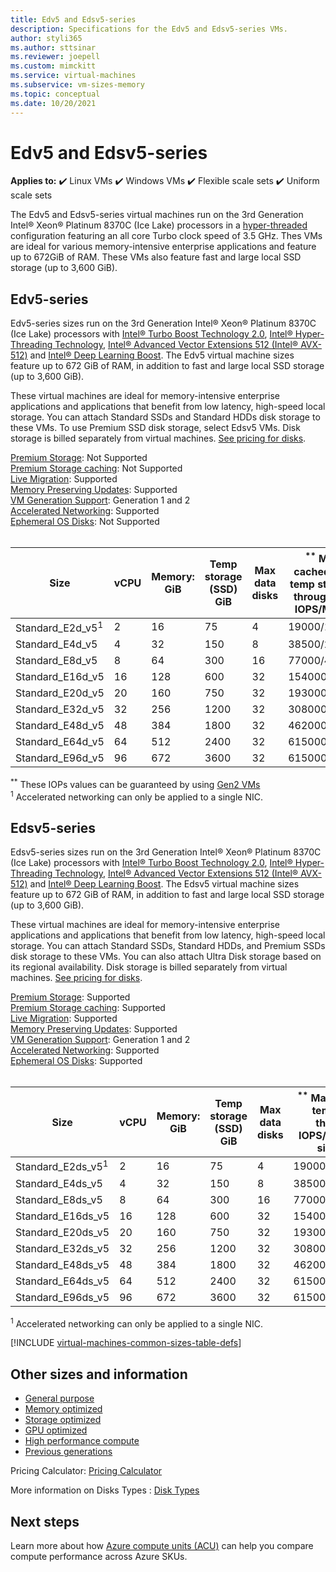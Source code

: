 ```yaml
---
title: Edv5 and Edsv5-series 
description: Specifications for the Edv5 and Edsv5-series VMs.
author: styli365
ms.author: sttsinar
ms.reviewer: joepell
ms.custom: mimckitt
ms.service: virtual-machines
ms.subservice: vm-sizes-memory
ms.topic: conceptual
ms.date: 10/20/2021
---
```


# Edv5 and Edsv5-series

**Applies to:** :heavy_check_mark: Linux VMs :heavy_check_mark: Windows VMs :heavy_check_mark: Flexible scale sets :heavy_check_mark: Uniform scale sets

The Edv5 and Edsv5-series virtual machines run on the 3rd Generation Intel&reg; Xeon&reg; Platinum 8370C (Ice Lake) processors in a [hyper-threaded](https://www.intel.com/content/www/us/en/architecture-and-technology/hyper-threading/hyper-threading-technology.html) configuration featuring an all core Turbo clock speed of 3.5 GHz. Thes VMs are ideal for various memory-intensive enterprise applications and feature up to 672GiB of RAM. These VMs also feature fast and large local SSD storage (up to 3,600 GiB).

## Edv5-series

Edv5-series sizes run on the 3rd Generation Intel&reg; Xeon&reg; Platinum 8370C (Ice Lake) processors with [Intel&reg; Turbo Boost Technology 2.0](https://www.intel.com/content/www/us/en/architecture-and-technology/turbo-boost/turbo-boost-technology.html), [Intel&reg; Hyper-Threading Technology](https://www.intel.com/content/www/us/en/architecture-and-technology/hyper-threading/hyper-threading-technology.html), [Intel&reg; Advanced Vector Extensions 512 (Intel&reg; AVX-512)](https://www.intel.com/content/www/us/en/architecture-and-technology/avx-512-overview.html) and [Intel&reg; Deep Learning Boost](https://software.intel.com/content/www/us/en/develop/topics/ai/deep-learning-boost.html). The Edv5 virtual machine sizes feature up to 672 GiB of RAM, in addition to fast and large local SSD storage (up to 3,600 GiB). 

These virtual machines are ideal for memory-intensive enterprise applications and applications that benefit from low latency, high-speed local storage. You can attach Standard SSDs and Standard HDDs disk storage to these VMs. To use Premium SSD disk storage, select Edsv5 VMs. Disk storage is billed separately from virtual machines. [See pricing for disks](https://azure.microsoft.com/pricing/details/managed-disks/).

[Premium Storage](premium-storage-performance.md): Not Supported<br>
[Premium Storage caching](premium-storage-performance.md): Not Supported<br>
[Live Migration](maintenance-and-updates.md): Supported<br>
[Memory Preserving Updates](maintenance-and-updates.md): Supported<br>
[VM Generation Support](generation-2.md): Generation 1 and 2<br>
[Accelerated Networking](../virtual-network/create-vm-accelerated-networking-cli.md): Supported <br>
[Ephemeral OS Disks](ephemeral-os-disks.md): Not Supported <br>
<br>

| Size | vCPU | Memory: GiB | Temp storage (SSD) GiB | Max data disks | <sup>**</sup> Max cached and temp storage throughput: IOPS/MBps | Max NICs|Expected Network bandwidth (Mbps) |
|---|---|---|---|---|---|---|---|
| Standard_E2d_v5<sup>1</sup>  | 2  | 16  | 75   | 4  | 19000/120   | 2 | 1000  |
| Standard_E4d_v5              | 4  | 32  | 150  | 8  | 38500/242   | 2 | 2000  |
| Standard_E8d_v5              | 8  | 64  | 300  | 16 | 77000/485   | 4 | 4000  |
| Standard_E16d_v5             | 16 | 128 | 600  | 32 | 154000/968  | 8 | 8000  |
| Standard_E20d_v5             | 20 | 160 | 750  | 32 | 193000/1211 | 8 | 10000 |
| Standard_E32d_v5             | 32 | 256 | 1200 | 32 | 308000/1936 | 8 | 16000 |
| Standard_E48d_v5             | 48 | 384 | 1800 | 32 | 462000/2904 | 8 | 24000 |
| Standard_E64d_v5             | 64 | 512 | 2400 | 32 | 615000/3872 | 8 | 30000 |
| Standard_E96d_v5             | 96 | 672 | 3600 | 32 | 615000/3872 | 8 | 30000 |


<sup>**</sup> These IOPs values can be guaranteed by using [Gen2 VMs](generation-2.md)<br>
<sup>1</sup> Accelerated networking can only be applied to a single NIC.

## Edsv5-series

Edsv5-series sizes run on the 3rd Generation Intel&reg; Xeon&reg; Platinum 8370C (Ice Lake) processors with [Intel&reg; Turbo Boost Technology 2.0](https://www.intel.com/content/www/us/en/architecture-and-technology/turbo-boost/turbo-boost-technology.html), [Intel&reg; Hyper-Threading Technology](https://www.intel.com/content/www/us/en/architecture-and-technology/hyper-threading/hyper-threading-technology.html), [Intel&reg; Advanced Vector Extensions 512 (Intel&reg; AVX-512)](https://www.intel.com/content/www/us/en/architecture-and-technology/avx-512-overview.html) and [Intel&reg; Deep Learning Boost](https://software.intel.com/content/www/us/en/develop/topics/ai/deep-learning-boost.html). The Edsv5 virtual machine sizes feature up to 672 GiB of RAM, in addition to fast and large local SSD storage (up to 3,600 GiB).

These virtual machines are ideal for memory-intensive enterprise applications and applications that benefit from low latency, high-speed local storage. You can attach Standard SSDs, Standard HDDs, and Premium SSDs disk storage to these VMs. You can also attach Ultra Disk storage based on its regional availability. Disk storage is billed separately from virtual machines. [See pricing for disks](https://azure.microsoft.com/pricing/details/managed-disks/).

[Premium Storage](premium-storage-performance.md): Supported<br>
[Premium Storage caching](premium-storage-performance.md): Supported<br>
[Live Migration](maintenance-and-updates.md): Supported<br>
[Memory Preserving Updates](maintenance-and-updates.md): Supported<br>
[VM Generation Support](generation-2.md): Generation 1 and 2<br>
[Accelerated Networking](../virtual-network/create-vm-accelerated-networking-cli.md): Supported <br>
[Ephemeral OS Disks](ephemeral-os-disks.md): Supported <br>
<br>

| Size | vCPU | Memory: GiB | Temp storage (SSD) GiB | Max data disks | <sup>**</sup> Max cached and temp storage throughput: IOPS/MBps (cache size in GiB) | Max uncached disk throughput: IOPS/MBps | Max NICs|Expected Network bandwidth (Mbps) |
|---|---|---|---|---|---|---|---|---|
| Standard_E2ds_v5<sup>1</sup>  | 2  | 16  | 75   | 4  | 19000/120(50)     | 3200/48    | 2 | 1000  |
| Standard_E4ds_v5              | 4  | 32  | 150  | 8  | 38500/242(100)    | 6400/96    | 2 | 2000  |
| Standard_E8ds_v5              | 8  | 64  | 300  | 16 | 77000/485(200)    | 12800/192  | 4 | 4000  |
| Standard_E16ds_v5             | 16 | 128 | 600  | 32 | 154000/968(400)   | 25600/384  | 8 | 8000  |
| Standard_E20ds_v5             | 20 | 160 | 750  | 32 | 193000/1211(500)  | 32000/480  | 8 | 10000 |
| Standard_E32ds_v5             | 32 | 256 | 1200 | 32 | 308000/1936(800)  | 51200/768  | 8 | 16000 |
| Standard_E48ds_v5             | 48 | 384 | 1800 | 32 | 462000/2904(1200) | 76800/1152 | 8 | 24000 |
| Standard_E64ds_v5             | 64 | 512 | 2400 | 32 | 615000/3872(1600) | 80000/1200 | 8 | 30000 |
| Standard_E96ds_v5             | 96 | 672 | 3600 | 32 | 615000/3872(1600) | 80000/1200 | 8 | 30000 |

<sup>1</sup> Accelerated networking can only be applied to a single NIC.

[!INCLUDE [virtual-machines-common-sizes-table-defs](../../includes/virtual-machines-common-sizes-table-defs.md)]

## Other sizes and information

- [General purpose](sizes-general.md)
- [Memory optimized](sizes-memory.md)
- [Storage optimized](sizes-storage.md)
- [GPU optimized](sizes-gpu.md)
- [High performance compute](sizes-hpc.md)
- [Previous generations](sizes-previous-gen.md)

Pricing Calculator: [Pricing Calculator](https://azure.microsoft.com/pricing/calculator/)

More information on Disks Types : [Disk Types](./disks-types.md#ultra-disks)


## Next steps

Learn more about how [Azure compute units (ACU)](acu.md) can help you compare compute performance across Azure SKUs.
